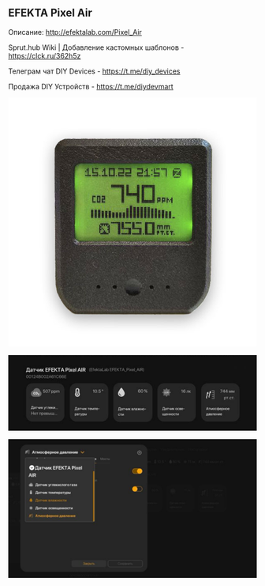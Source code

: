 ## EFEKTA Pixel Air

Описание: http://efektalab.com/Pixel_Air

Sprut.hub Wiki | Добавление кастомных шаблонов - https://clck.ru/362h5z

Телеграм чат DIY Devices - https://t.me/diy_devices

Продажа DIY Устройств - https://t.me/diydevmart

![EFEKTA Pixel Air](https://raw.githubusercontent.com/smartboxchannel/EFEKTA_Pixel_AIR/refs/heads/main/IMAGES/EFEKTA_Pixel_AIR.jpg)

![EFEKTA Pixel Air](https://raw.githubusercontent.com/smartboxchannel/EFEKTA_Pixel_AIR/refs/heads/main/IMAGES/001.png)

![EFEKTA Pixel Air](https://raw.githubusercontent.com/smartboxchannel/EFEKTA_Pixel_AIR/refs/heads/main/IMAGES/002.png)
